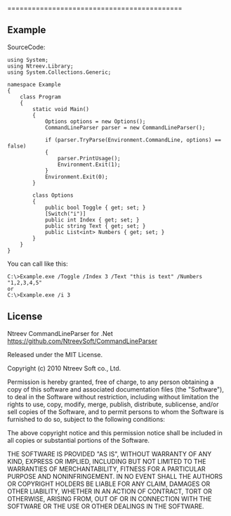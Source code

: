 ===========================================

Example
-------

SourceCode:

    using System;
    using Ntreev.Library;
	using System.Collections.Generic;

    namespace Example
    {
        class Program
        {
            static void Main()
            {
                Options options = new Options();
                CommandLineParser parser = new CommandLineParser();

                if (parser.TryParse(Environment.CommandLine, options) == false)
                {
                    parser.PrintUsage();
                    Environment.Exit(1);
                }
                Environment.Exit(0);
            }

            class Options
            {
                public bool Toggle { get; set; }
                [Switch("i")]
                public int Index { get; set; }
                public string Text { get; set; }
				public List<int> Numbers { get; set; }
            }
        }
    }

You can call like this:

    C:\>Example.exe /Toggle /Index 3 /Text "this is text" /Numbers "1,2,3,4,5"
    or
    C:\>Example.exe /i 3


License
-------

Ntreev CommandLineParser for .Net 
https://github.com/NtreevSoft/CommandLineParser

Released under the MIT License.

Copyright (c) 2010 Ntreev Soft co., Ltd.

Permission is hereby granted, free of charge, to any person obtaining a copy of this software and associated 
documentation files (the "Software"), to deal in the Software without restriction, including without limitation the 
rights to use, copy, modify, merge, publish, distribute, sublicense, and/or sell copies of the Software, and to permit 
persons to whom the Software is furnished to do so, subject to the following conditions:

The above copyright notice and this permission notice shall be included in all copies or substantial portions of the 
Software.

THE SOFTWARE IS PROVIDED "AS IS", WITHOUT WARRANTY OF ANY KIND, EXPRESS OR IMPLIED, INCLUDING BUT NOT LIMITED TO THE 
WARRANTIES OF MERCHANTABILITY, FITNESS FOR A PARTICULAR PURPOSE AND NONINFRINGEMENT. IN NO EVENT SHALL THE AUTHORS OR 
COPYRIGHT HOLDERS BE LIABLE FOR ANY CLAIM, DAMAGES OR OTHER LIABILITY, WHETHER IN AN ACTION OF CONTRACT, TORT OR 
OTHERWISE, ARISING FROM, OUT OF OR IN CONNECTION WITH THE SOFTWARE OR THE USE OR OTHER DEALINGS IN THE SOFTWARE.
